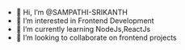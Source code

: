 - 👋 Hi, I’m @SAMPATHI-SRIKANTH
- 👀 I’m interested in Frontend Development 
- 🌱 I’m currently learning NodeJs,ReactJs 
- 💞️ I’m looking to collaborate on frontend projects

<!---
SAMPATHI-SRIKANTH/SAMPATHI-SRIKANTH is a ✨ special ✨ repository because its `README.md` (this file) appears on your GitHub profile.
You can click the Preview link to take a look at your changes.
--->
